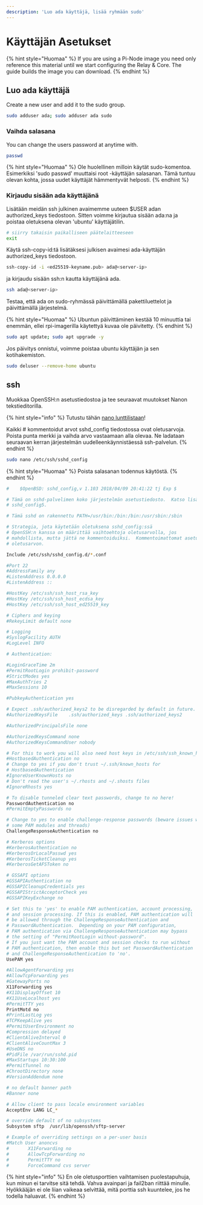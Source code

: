 ```yaml
---
description: 'Luo ada käyttäjä, lisää ryhmään sudo'
---
```


# Käyttäjän Asetukset

{% hint style="Huomaa" %}
If you are using a Pi-Node image you need only reference this material until we start configuring the Relay & Core. The guide builds the image you can download.
{% endhint %}

## Luo ada käyttäjä

Create a new user and add it to the sudo group.

```bash
sudo adduser ada; sudo adduser ada sudo
```

### Vaihda salasana

You can change the users password at anytime with.

```bash
passwd
```

{% hint style="Huomaa" %}
Ole huolellinen milloin käytät sudo-komentoa. Esimerkiksi 'sudo passwd' muuttaisi root -käyttäjän salasanan. Tämä tuntuu olevan kohta, jossa uudet käyttäjät hämmentyvät helposti.
{% endhint %}

### Kirjaudu sisään ada käyttäjänä

Lisätään meidän ssh julkinen avaimemme uuteen $USER adan authorized\_keys tiedostoon. Sitten voimme kirjautua sisään ada:na ja poistaa oletuksena olevan 'ubuntu' käyttäjätilin.

```bash
# siirry takaisin paikalliseen päätelaitteeseen
exit
```

Käytä ssh-copy-id:tä lisätäksesi julkisen avaimesi ada-käyttäjän authorized\_keys tiedostoon.

```bash
ssh-copy-id -i <ed25519-keyname.pub> ada@<server-ip>
```

ja kirjaudu sisään ssh:n kautta käyttäjänä ada.

```bash
ssh ada@<server-ip>
```

Testaa, että ada on sudo-ryhmässä päivittämällä pakettiluettelot ja päivittämällä järjestelmä.

{% hint style="Huomaa" %}
Ubuntun päivittäminen kestää 10 minuuttia tai enemmän, ellei rpi-imagerilla käytettyä kuvaa ole päivitetty.
{% endhint %}

```bash
sudo apt update; sudo apt upgrade -y
```

Jos päivitys onnistui, voimme poistaa ubuntu käyttäjän ja sen kotihakemiston.

```bash
sudo deluser --remove-home ubuntu
```

## ssh

Muokkaa OpenSSH:n asetustiedostoa ja tee seuraavat muutokset Nanon tekstieditorilla.

{% hint style="info" %}
Tutustu tähän [nano lunttilistaan](https://www.nano-editor.org/dist/latest/cheatsheet.html)!

Kaikki \# kommentoidut arvot sshd\_config tiedostossa ovat oletusarvoja. Poista punta merkki ja vaihda arvo vastaamaan alla olevaa. Ne ladataan seuraavan kerran järjestelmän uudelleenkäynnistäessä ssh-palvelun.
{% endhint %}

```bash
sudo nano /etc/ssh/sshd_config
```

{% hint style="Huomaa" %}
Poista salasanan todennus käytöstä.
{% endhint %}

```bash
#    $OpenBSD: sshd_config,v 1.103 2018/04/09 20:41:22 tj Exp $

# Tämä on sshd-palvelimen koko järjestelmän asetustiedosto.  Katso lisätietoja kohdasta
# sshd_config5.

# Tämä sshd on rakennettu PATH=/usr/bin:/bin:/bin:/usr/sbin:/sbin

# Strategia, jota käytetään oletuksena sshd_config:ssä
# OpenSSH:n kanssa on määrittää vaihtoehtoja oletusarvolla, jos
# mahdollista, mutta jättä ne kommentoiduiksi.  Kommentoimattomat asetukset ohittavat
# oletusarvon.

Include /etc/ssh/sshd_config.d/*.conf

#Port 22
#AddressFamily any
#ListenAddress 0.0.0.0
#ListenAddress ::

#HostKey /etc/ssh/ssh_host_rsa_key
#HostKey /etc/ssh/ssh_host_ecdsa_key
#HostKey /etc/ssh/ssh_host_ed25519_key

# Ciphers and keying
#RekeyLimit default none

# Logging
#SyslogFacility AUTH
#LogLevel INFO

# Authentication:

#LoginGraceTime 2m
#PermitRootLogin prohibit-password
#StrictModes yes
#MaxAuthTries 2
#MaxSessions 10

#PubkeyAuthentication yes

# Expect .ssh/authorized_keys2 to be disregarded by default in future.
#AuthorizedKeysFile    .ssh/authorized_keys .ssh/authorized_keys2

#AuthorizedPrincipalsFile none

#AuthorizedKeysCommand none
#AuthorizedKeysCommandUser nobody

# For this to work you will also need host keys in /etc/ssh/ssh_known_hosts
#HostbasedAuthentication no
# Change to yes if you don't trust ~/.ssh/known_hosts for
# HostbasedAuthentication
#IgnoreUserKnownHosts no
# Don't read the user's ~/.rhosts and ~/.shosts files
#IgnoreRhosts yes

# To disable tunneled clear text passwords, change to no here!
PasswordAuthentication no
#PermitEmptyPasswords no

# Change to yes to enable challenge-response passwords (beware issues with
# some PAM modules and threads)
ChallengeResponseAuthentication no

# Kerberos options
#KerberosAuthentication no
#KerberosOrLocalPasswd yes
#KerberosTicketCleanup yes
#KerberosGetAFSToken no

# GSSAPI options
#GSSAPIAuthentication no
#GSSAPICleanupCredentials yes
#GSSAPIStrictAcceptorCheck yes
#GSSAPIKeyExchange no

# Set this to 'yes' to enable PAM authentication, account processing,
# and session processing. If this is enabled, PAM authentication will
# be allowed through the ChallengeResponseAuthentication and
# PasswordAuthentication.  Depending on your PAM configuration,
# PAM authentication via ChallengeResponseAuthentication may bypass
# the setting of "PermitRootLogin without-password".
# If you just want the PAM account and session checks to run without
# PAM authentication, then enable this but set PasswordAuthentication
# and ChallengeResponseAuthentication to 'no'.
UsePAM yes

#AllowAgentForwarding yes
#AllowTcpForwarding yes
#GatewayPorts no
X11Forwarding yes
#X11DisplayOffset 10
#X11UseLocalhost yes
#PermitTTY yes
PrintMotd no
#PrintLastLog yes
#TCPKeepAlive yes
#PermitUserEnvironment no
#Compression delayed
#ClientAliveInterval 0
#ClientAliveCountMax 3
#UseDNS no
#PidFile /var/run/sshd.pid
#MaxStartups 10:30:100
#PermitTunnel no
#ChrootDirectory none
#VersionAddendum none

# no default banner path
#Banner none

# Allow client to pass locale environment variables
AcceptEnv LANG LC_*

# override default of no subsystems
Subsystem sftp  /usr/lib/openssh/sftp-server

# Example of overriding settings on a per-user basis
#Match User anoncvs
#       X11Forwarding no
#       AllowTcpForwarding no
#       PermitTTY no
#       ForceCommand cvs server
```

{% hint style="info" %}
En ole oletusporttien vaihtamisen puolestapuhuja, kun minun ei tarvitse sitä tehdä. Vahva avainpari ja fail2ban riittää minulle. Hyökkääjän ei ole liian vaikeaa selvittää, mitä porttia ssh kuuntelee, jos he todella haluavat.
{% endhint %}

